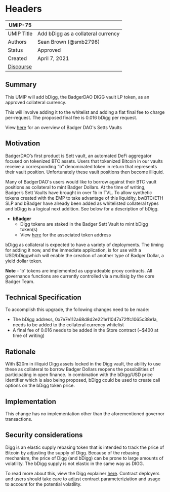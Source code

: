 # Headers

| UMIP-75 |                                     |
| ---------- | ----------------------------------- |
| UMIP Title | Add bDigg as a collateral currency |
| Authors    | Sean Brown (@smb2796)  |
| Status     | Approved                               |
| Created    | April 7, 2021                    |
| [Discourse](https://discourse.umaproject.org/t/add-bdigg-as-a-collateral-currency/854)    |

## Summary

This UMIP will add bDigg, the BadgerDAO DIGG vault LP token, as an approved collateral currency. 

This will involve adding it to the whitelist and adding a flat final fee to charge per-request. The proposed final fee is 0.016 bDigg per request.

View [here](https://badgerdao.medium.com/sett-vault-user-guide-9040b2f4b7a4) for an overview of Badger DAO's Setts Vaults

## Motivation

BadgerDAO’s first product is Sett vault, an automated DeFi aggregator focused on tokenized BTC assets. Users that tokenized Bitcoin in our vaults receive a corresponding “b” denominated token in return that represents their vault position. Unfortunately these vault positions then become illiquid. 

Many of BadgerDAO's users would like to borrow against their BTC vault positions as collateral to mint Badger Dollars. At the time of writing, Badger’s Sett Vaults have brought in over 1b in TVL. To allow synthetic tokens created with the EMP to take advantage of this liquidity, bwBTC/ETH SLP and bBadger have already been added as whitelisted collateral types and bDigg is a logical next addition. See below for a description of bDigg.

- **bBadger**
    - Digg tokens are staked in the Badger Sett Vault to mint bDigg token(s)
    - View [here](https://etherscan.io/address/0x7e7e112a68d8d2e221e11047a72ffc1065c38e1a) for the associated token address


bDigg as collateral is expected to have a variety of deployments. The timing for adding it now, and the immediate application, is for use with a USD/bDiggwhich will enable the creation of another type of Badger Dollar, a yield dollar token.

**Note** - 'b' tokens are implemented as upgradeable proxy contracts.  All governance functions are currently controlled via a multisig by the core Badger Team.  

## Technical Specification

To accomplish this upgrade, the following changes need to be made:

- The bDigg address, 0x7e7e112a68d8d2e221e11047a72ffc1065c38e1a, needs to be added to the collateral currency whitelist 
- A final fee of 0.016 needs to be added in the Store contract (~$400 at time of writing)

## Rationale

With $20m in illiquid Digg assets locked in the Digg vault, the ability to use these as collateral to borrow Badger Dollars reopens the possibilities of participating in open finance. In combination with the bDigg/USD price identifier which is also being proposed, bDigg could be used to create call options on the bDigg token price.

## Implementation

This change has no implementation other than the aforementioned governor transactions.

## Security considerations

Digg is an elastic supply rebasing token that is intended to track the price of Bitcoin by adjusting the supply of Digg. Because of the rebasing mechanism, the price of Digg (and bDigg) can be prone to large amounts of volatility. The bDigg supply is not elastic in the same way as DIGG.

To read more about this, view the Digg explainer [here](https://badger.finance/digg). Contract deployers and users should take care to adjust contract parameteriziation and usage to account for the potential volatility.
